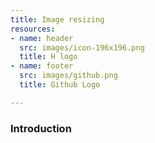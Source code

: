 ```yaml
---
title: Image resizing
resources:
- name: header
  src: images/icon-196x196.png
  title: H logo
- name: footer
  src: images/github.png
  title: Github Logo

---
```

### Introduction